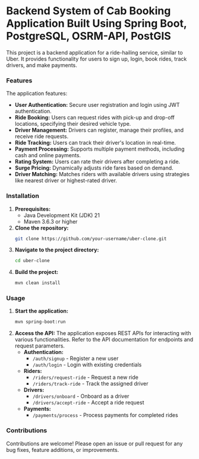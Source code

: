 <h1>Backend System of Cab Booking Application Built Using Spring Boot, PostgreSQL, OSRM-API, PostGIS</h1>

This project is a backend application for a ride-hailing service, similar to Uber. It provides functionality for users to sign up, login, book rides, track drivers, and make payments.

### Features

The application features:

* **User Authentication:** Secure user registration and login using JWT authentication.
* **Ride Booking:** Users can request rides with pick-up and drop-off locations, specifying their desired vehicle type.
* **Driver Management:** Drivers can register, manage their profiles, and receive ride requests.
* **Ride Tracking:** Users can track their driver's location in real-time.
* **Payment Processing:** Supports multiple payment methods, including cash and online payments.
* **Rating System:** Users can rate their drivers after completing a ride.
* **Surge Pricing:** Dynamically adjusts ride fares based on demand.
* **Driver Matching:** Matches riders with available drivers using strategies like nearest driver or highest-rated driver.

### Installation

1. **Prerequisites:**
    * Java Development Kit (JDK) 21 
    * Maven 3.6.3 or higher
2. **Clone the repository:**
    ```bash
    git clone https://github.com/your-username/uber-clone.git
    ```
3. **Navigate to the project directory:**
    ```bash
    cd uber-clone
    ```
4. **Build the project:**
    ```bash
    mvn clean install
    ```

### Usage

1. **Start the application:**
    ```bash
    mvn spring-boot:run
    ```
2. **Access the API:**
    The application exposes REST APIs for interacting with various functionalities. Refer to the API documentation for endpoints and request parameters.
    * **Authentication:**
        * `/auth/signup` - Register a new user
        * `/auth/login` - Login with existing credentials
    * **Riders:**
        * `/riders/request-ride` - Request a new ride
        * `/riders/track-ride` - Track the assigned driver
    * **Drivers:**
        * `/drivers/onboard` - Onboard as a driver
        * `/drivers/accept-ride` - Accept a ride request
    * **Payments:**
        * `/payments/process` - Process payments for completed rides

### Contributions

Contributions are welcome! Please open an issue or pull request for any bug fixes, feature additions, or improvements.
